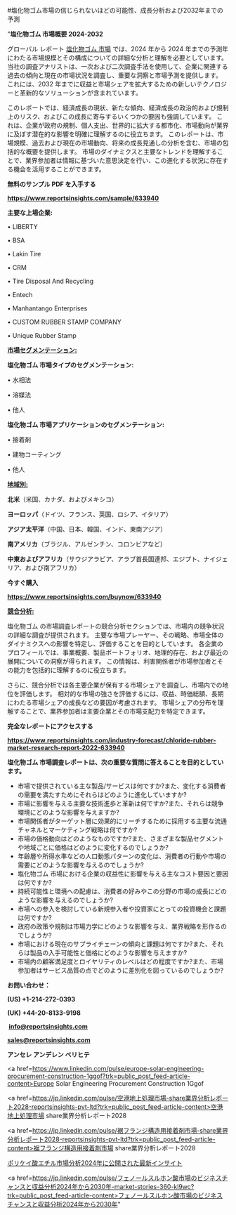 #塩化物ゴム市場の信じられないほどの可能性、成長分析および2032年までの予測

"<strong>塩化物ゴム 市場概要 2024-2032</strong>

グローバル レポート <a href=https://www.reportsinsights.com/sample/633940>塩化物ゴム 市場</a> では、2024 年から 2024 年までの予測年にわたる市場規模とその構成についての詳細な分析と理解を必要としています。 当社の調査アナリストは、一次および二次調査手法を使用して、企業に関連する過去の傾向と現在の市場状況を調査し、重要な洞察と市場予測を提供します。 これには、2032 年までに収益と市場シェアを拡大​​するための新しいテクノロジーと革新的なソリューションが含まれています。

このレポートでは、経済成長の現状、新たな傾向、経済成長の政治的および規制上のリスク、およびこの成長に寄与するいくつかの要因も強調しています。 これは、企業が政府の規制、個人支出、世界的に拡大する都市化、市場動向が業界に及ぼす潜在的な影響を明確に理解するのに役立ちます。 このレポートは、市場規模、過去および現在の市場動向、将来の成長見通しの分析を含む、市場の包括的な概要を提供します。 市場のダイナミクスと主要なトレンドを理解することで、業界参加者は情報に基づいた意思決定を行い、この進化する状況に存在する機会を活用することができます。

<strong><b>無料のサンプル PDF を入手する</b></strong>

<a href=https://www.reportsinsights.com/sample/633940><strong><u>https://www.reportsinsights.com/sample/633940</u></strong></a>

<strong>主要な上場企業:</strong>

• LIBERTY

• BSA

• Lakin Tire

• CRM

• Tire Disposal And Recycling

• Entech

• Manhantango Enterprises

• CUSTOM RUBBER STAMP COMPANY

• Unique Rubber Stamp

<strong><u>市場セグメンテーション</u></strong><strong><u>:</u></strong>

<strong>塩化物ゴム 市場タイプのセグメンテーション:</strong>

• 水相法

• 溶媒法

• 他人

<strong>塩化物ゴム 市場アプリケーションのセグメンテーション:</strong>

• 接着剤

• 建物コーティング

• 他人

<strong><u>地域別</u></strong><strong><u>:</u></strong>

<strong>北米</strong>（米国、カナダ、およびメキシコ）

<strong>ヨーロッパ</strong>（ドイツ、フランス、英国、ロシア、イタリア）

<strong>アジア太平洋</strong>（中国、日本、韓国、インド、東南アジア）

<strong>南アメリカ</strong>（ブラジル、アルゼンチン、コロンビアなど）

<strong>中東およびアフリカ</strong>（サウジアラビア、アラブ首長国連邦、エジプト、ナイジェリア、および南アフリカ）

<strong>今すぐ購入</strong>

<a href=https://www.reportsinsights.com/buynow/633940><strong><u>https://www.reportsinsights.com/buynow/633940</u></strong></a>

<strong><u>競合分析:</u></strong>

塩化物ゴム の市場調査レポートの競合分析セクションでは、市場内の競争状況の詳細な調査が提供されます。 主要な市場プレーヤー、その戦略、市場全体のダイナミクスへの影響を特定し、評価することを目的としています。 各企業のプロフィールでは、事業概要、製品ポートフォリオ、地理的存在、および最近の展開についての洞察が得られます。 この情報は、利害関係者が市場参加者とその能力を包括的に理解するのに役立ちます。

さらに、競合分析では各主要企業が保有する市場シェアを調査し、市場内での地位を評価します。 相対的な市場の強さを評価するには、収益、時価総額、長期にわたる市場シェアの成長などの要因が考慮されます。 市場シェアの分布を理解することで、業界参加者は主要企業とその市場支配力を特定できます。

<strong>完全なレポートにアクセスする</strong>

<a href=https://www.reportsinsights.com/industry-forecast/chloride-rubber-market-research-report-2022-633940><strong><u><b>https://www.reportsinsights.com/industry-forecast/chloride-rubber-market-research-report-2022-633940</b></u></strong></a>

<strong><b>塩化物ゴム 市場調査レポートは、次の重要な質問に答えることを目的としています。</b></strong>
<ul>
  <li>市場で提供されている主な製品/サービスは何ですか?また、変化する消費者の需要を満たすためにそれらはどのように進化していますか?</li>
  <li>市場に影響を与える主要な技術進歩と革新は何ですか?また、それらは競争環境にどのような影響を与えますか?</li>
  <li>市場関係者がターゲット層に効果的にリーチするために採用する主要な流通チャネルとマーケティング戦略は何ですか?</li>
  <li>市場の価格動向はどのようなものですか?また、さまざまな製品セグメントや地域ごとに価格はどのように変化するのでしょうか?</li>
  <li>年齢層や所得水準などの人口動態パターンの変化は、消費者の行動や市場の需要にどのような影響を与えるのでしょうか?</li>
  <li>塩化物ゴム 市場における企業の収益性に影響を与える主なコスト要因と要因は何ですか?</li>
  <li>持続可能性と環境への配慮は、消費者の好みやこの分野の市場の成長にどのような影響を与えるのでしょうか?</li>
  <li>市場への参入を検討している新規参入者や投資家にとっての投資機会と課題は何ですか?</li>
  <li>政府の政策や規制は市場力学にどのような影響を与え、業界戦略を形作るのでしょうか?</li>
  <li>市場における現在のサプライチェーンの傾向と課題は何ですか?また、それらは製品の入手可能性と価格にどのような影響を与えますか?</li>
  <li>市場内の顧客満足度とロイヤリティのレベルはどの程度ですか?また、市場参加者はサービス品質の点でどのように差別化を図っているのでしょうか?</li>
</ul>
<strong>お問い合わせ：</strong>

<strong>(US) +1-214-272-0393</strong>

<strong>(UK) +44-20-8133-9198</strong>

<strong> </strong><a href=info@reportsinsights.com><strong><u>info@reportsinsights.com</u></strong></a>

<a href=sales@reportsinsights.com><strong><u>sales@reportsinsights.com</u></strong></a>

<strong>アンセレ アンデレン ベリヒテ</strong>

<a href=https://www.linkedin.com/pulse/europe-solar-engineering-procurement-construction-1ggof?trk=public_post_feed-article-content>Europe Solar Engineering Procurement Construction 1Ggof</a>

<a href=https://jp.linkedin.com/pulse/空港地上処理市場-share業界分析レポート2028-reportsinsights-pvt-ltd?trk=public_post_feed-article-content>空港地上処理市場 share業界分析レポート2028</a>

<a href=https://jp.linkedin.com/pulse/裾フランジ構造用接着剤市場-share業界分析レポート2028-reportsinsights-pvt-ltd?trk=public_post_feed-article-content>裾フランジ構造用接着剤市場 share業界分析レポート2028</a>

<a href=https://www.linkedin.com/pulse/ポリケイ酸エチル市場分析2024年に公開された最新インサイト-healthscope-news-245-yi7if/>ポリケイ酸エチル市場分析2024年に公開された最新インサイト</a>

<a href=https://jp.linkedin.com/pulse/フェノールスルホン酸市場のビジネスチャンスと収益分析2024年から2030年-market-stories-360-kl9wc?trk=public_post_feed-article-content>フェノールスルホン酸市場のビジネスチャンスと収益分析2024年から2030年</a>"
